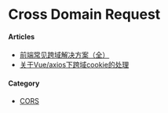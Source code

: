 # Cross Domain Request

#### Articles
* [前端常见跨域解决方案（全）](https://segmentfault.com/a/1190000011145364)
* [关于Vue/axios下跨域cookie的处理](https://segmentfault.com/a/1190000008872646)

#### Category
* [CORS](cors/README.md)
